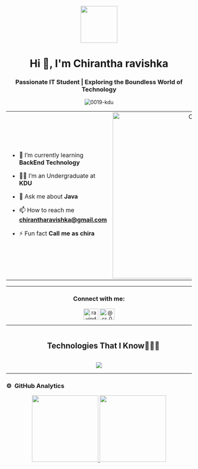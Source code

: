 <p align="center" ><img  src = "https://github.com/7oSkaaa/7oSkaaa/blob/main/Images/about_me.gif?raw=true" width = 100px></p>
<h1 align="center">Hi 👋, I'm Chirantha ravishka</h1>
<h3 align="center">Passionate IT Student | Exploring the Boundless World of Technology</h3>
<p align="center"> <img src="https://komarev.com/ghpvc/?username=0019-kdu&label=Profile%20views&color=0e75b6&style=flat" alt="0019-kdu" /> </p>



<table align="center">
<tr border="none">
<td width="50%" align="left">
  
- 🌱 I’m currently learning **BackEnd Technology**

- 🧑‍🎓 I’m an Undergraduate at **KDU**

- 💬 Ask me about **Java**

- 📫 How to reach me **chirantharavishka@gmail.com**
  
- ⚡ Fun fact **Call me as chira**

</td>
<td width="50%" align="center">

  <img align="center" alt="Coding" width="450" src="https://repository-images.githubusercontent.com/588181932/e36ec678-7984-4cdd-8e4c-a3932772ff8e">

  
  </td>
</tr>
</table>

---

<h3 align="center">Connect with me:</h3>
<p align="center">
<a href="https://fb.com/ravinduck.dewayananalage" target="blank"><img align="center" src="https://raw.githubusercontent.com/rahuldkjain/github-profile-readme-generator/master/src/images/icons/Social/facebook.svg" alt="ravinduck.dewayananalage" height="30" width="40" /></a>
<a href="https://instagram.com/@cr_0019" target="blank"><img align="center" src="https://raw.githubusercontent.com/rahuldkjain/github-profile-readme-generator/master/src/images/icons/Social/instagram.svg" alt="@cr_0019" height="30" width="40" /></a>
</p>

---

<!--h1 without bottom border-->
<div id="user-content-toc">
  <ul align="center">
    <summary><h2 style="display: inline-block">Technologies That I Know👨🏻‍💻</h2></summary>
  </ul>
</div>
<!--tech stack icons-->
<p align="center">
  <a href="https://skillicons.dev">
    <img src="https://skillicons.dev/icons?i=git,bootstrap,flutter,dart,php,cpp,css,dynamodb,express,figma,firebase,github,html,java,js,mongodb,mysql,nodejs,postman,py,react,firebase,vscode,c#&perline=14" />
  </a>
</p>

---

### ⚙️ &nbsp;GitHub Analytics

<p align="center">
<a href="https://github.com/AVS1508">
  <img height="180em" src="https://github-readme-stats-eight-theta.vercel.app/api?username=0019-kdu&show_icons=true&theme=algolia&include_all_commits=true&count_private=true"/>
  <img height="180em" src="https://github-readme-stats-eight-theta.vercel.app/api/top-langs/?username=0019-kdu&layout=compact&langs_count=8&theme=algolia"/>
</a>
</p>
